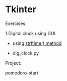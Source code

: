 # Tkinter

Exercises:

1.Digital clock using GUI

* using [strftime() method](https://www.w3schools.com/python/python_datetime.asp)

* dig_clock.py


Project:

pomodoro-start